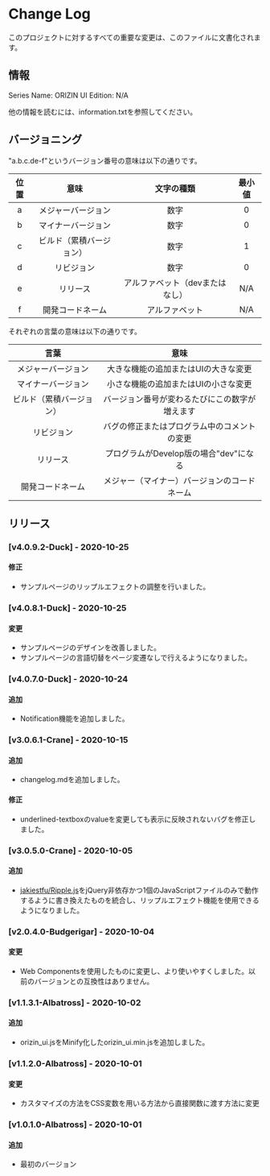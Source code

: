# Change Log

このプロジェクトに対するすべての重要な変更は、このファイルに文書化されます。

## 情報

Series Name: ORIZIN UI
Edition: N/A

他の情報を読むには、information.txtを参照してください。

## バージョニング

"a.b.c.de-f"というバージョン番号の意味は以下の通りです。

|位置|意味|文字の種類|最小値|
|:--:|:--:|:--:|:--:|
|a|メジャーバージョン|数字|0|
|b|マイナーバージョン|数字|0|
|c|ビルド（累積バージョン）|数字|1|
|d|リビジョン|数字|0|
|e|リリース|アルファベット（devまたはなし）|N/A|
|f|開発コードネーム|アルファベット|N/A|

それぞれの言葉の意味は以下の通りです。

|言葉|意味|
|:--:|:--:|
|メジャーバージョン|大きな機能の追加またはUIの大きな変更|
|マイナーバージョン|小さな機能の追加またはUIの小さな変更|
|ビルド（累積バージョン）|バージョン番号が変わるたびにこの数字が増えます|
|リビジョン|バグの修正またはプログラム中のコメントの変更|
|リリース|プログラムがDevelop版の場合"dev"になる|
|開発コードネーム|メジャー（マイナー）バージョンのコードネーム|

## リリース

### [v4.0.9.2-Duck] - 2020-10-25

#### 修正

- サンプルページのリップルエフェクトの調整を行いました。

### [v4.0.8.1-Duck] - 2020-10-25

#### 変更

- サンプルページのデザインを改善しました。
- サンプルページの言語切替をページ変遷なしで行えるようになりました。

### [v4.0.7.0-Duck] - 2020-10-24

#### 追加

- Notification機能を追加しました。

### [v3.0.6.1-Crane] - 2020-10-15

#### 追加

- changelog.mdを追加しました。

#### 修正

- underlined-textboxのvalueを変更しても表示に反映されないバグを修正しました。

### [v3.0.5.0-Crane] - 2020-10-05

#### 追加

- [jakiestfu/Ripple.js](https://github.com/jakiestfu/Ripple.js)をjQuery非依存かつ1個のJavaScriptファイルのみで動作するように書き換えたものを統合し、リップルエフェクト機能を使用できるようになりました。

### [v2.0.4.0-Budgerigar] - 2020-10-04

#### 変更

- Web Componentsを使用したものに変更し、より使いやすくしました。以前のバージョンとの互換性はありません。

### [v1.1.3.1-Albatross] - 2020-10-02

#### 追加

- orizin_ui.jsをMinify化したorizin_ui.min.jsを追加しました。

### [v1.1.2.0-Albatross] - 2020-10-01

#### 変更

- カスタマイズの方法をCSS変数を用いる方法から直接関数に渡す方法に変更

### [v1.0.1.0-Albatross] - 2020-10-01

#### 追加

- 最初のバージョン
